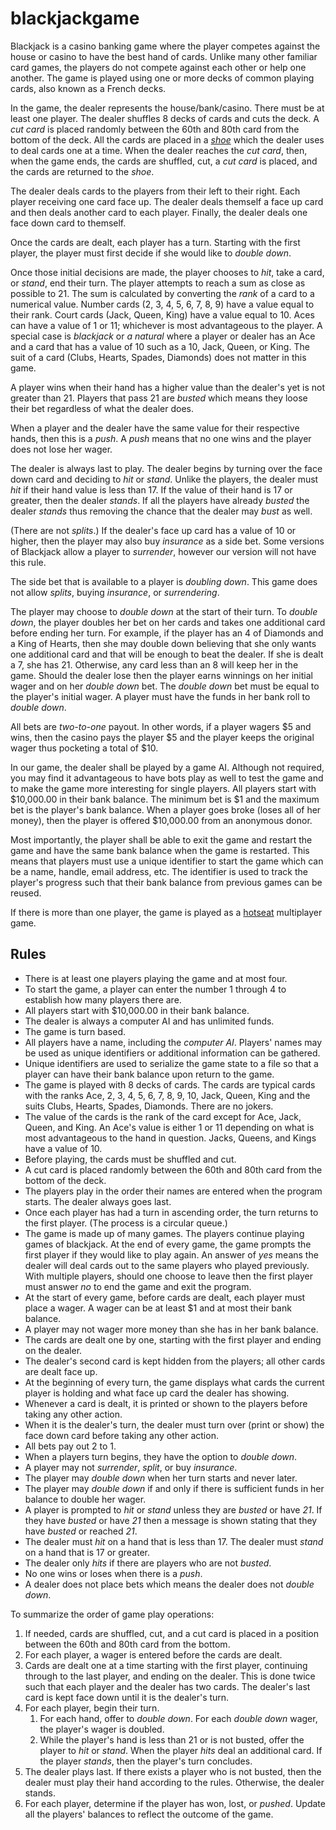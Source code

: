 # blackjackgame
Blackjack is a casino banking game where the player competes against the house or casino to have the best hand of cards. Unlike many other familiar card games, the players do not compete against each other or help one another. The game is played using one or more decks of common playing cards, also known as a French decks.

In the game, the dealer represents the house/bank/casino. There must be at least one player. The dealer shuffles 8 decks of cards and cuts the deck. A _cut card_ is placed randomly between the 60th and 80th card from the bottom of the deck. All the cards are placed in a [_shoe_](https://en.wikipedia.org/wiki/Shoe_(cards)) which the dealer uses to deal cards one at a time. When the dealer reaches the _cut card_, then, when the game ends, the cards are shuffled, cut, a _cut card_ is placed, and the cards are returned to the _shoe_.

The dealer deals cards to the players from their left to their right. Each player receiving one card face up. The dealer deals themself a face up card and then deals another card to each player. Finally, the dealer deals one face down card to themself.

Once the cards are dealt, each player has a turn. Starting with the first player, the player must first decide if she would like to _double down_. 

Once those initial decisions are made, the player chooses to _hit_, take a card, or _stand_, end their turn. The player attempts to reach a sum as close as possible to 21. The sum is calculated by converting the _rank_ of a card to a numerical value. Number cards (2, 3, 4, 5, 6, 7, 8, 9) have a value equal to their rank. Court cards (Jack, Queen, King) have a value equal to 10. Aces can have a value of 1 or 11; whichever is most advantageous to the player. A special case is _blackjack_ or _a natural_ where a player or dealer has an Ace and a card that has a value of 10 such as a 10, Jack, Queen, or King. The suit of a card (Clubs, Hearts, Spades, Diamonds) does not matter in this game.

A player wins when their hand has a higher value than the dealer's yet is not greater than 21. Players that pass 21 are _busted_ which means they loose their bet regardless of what the dealer does.

When a player and the dealer have the same value for their respective hands, then this is a _push_. A _push_ means that no one wins and the player does not lose her wager.

The dealer is always last to play. The dealer begins by turning over the face down card and deciding to _hit_ or _stand_. Unlike the players, the dealer must _hit_ if their hand value is less than 17. If the value of their hand is 17 or greater, then the dealer _stands_. If all the players have already _busted_ the dealer _stands_ thus removing the chance that the dealer may _bust_ as well.

(There are not _splits_.) If the dealer's face up card has a value of 10 or higher, then the player may also buy _insurance_ as a side bet. Some versions of Blackjack allow a player to _surrender_, however our version will not have this rule.

The side bet that is available to a player is _doubling down_. This game does not allow _splits_, buying _insurance_, or _surrendering_.

The player may choose to _double down_ at the start of their turn. To _double down_, the player doubles her bet on her cards and takes one additional card before ending her turn. For example, if the player has an 4 of Diamonds and a King of Hearts, then she may double down believing that she only wants one additional card and that will be enough to beat the dealer. If she is dealt a 7, she has 21. Otherwise, any card less than an 8 will keep her in the game. Should the dealer lose then the player earns winnings on her initial wager and on her _double down_ bet. The _double down_ bet must be equal to the player's initial wager. A player must have the funds in her bank roll to _double down_.

All bets are _two-to-one_ payout. In other words, if a player wagers $5 and wins, then the casino pays the player $5 and the player keeps the original wager thus pocketing a total of $10.

In our game, the dealer shall be played by a game AI. Although not required, you may find it advantageous to have bots play as well to test the game and to make the game more interesting for single players. All players start with $10,000.00 in their bank balance. The minimum bet is $1 and the maximum bet is the player's bank balance. When a player goes broke (loses all of her money), then the player is offered $10,000.00 from an anonymous donor.

Most importantly, the player shall be able to exit the game and restart the game and have the same bank balance when the game is restarted. This means that players must use a unique identifier to start the game which can be a name, handle, email address, etc. The identifier is used to track the player's progress such that their bank balance from previous games can be reused.


If there is more than one player, the game is played as a [hotseat](https://en.wikipedia.org/wiki/Hotseat_(multiplayer_mode)) multiplayer game.

## Rules

* There is at least one players playing the game and at most four.
* To start the game, a player can enter the number 1 through 4 to establish how many players there are.
* All players start with $10,000.00 in their bank balance.
* The dealer is always a computer AI and has unlimited funds.
* The game is turn based.
* All players have a name, including the _computer AI_. Players' names may be used as unique identifiers or additional information can be gathered.
* Unique identifiers are used to serialize the game state to a file so that a player can have their bank balance upon return to the game.
* The game is played with 8 decks of cards. The cards are typical cards with the ranks Ace, 2, 3, 4, 5, 6, 7, 8, 9, 10, Jack, Queen, King and the suits Clubs, Hearts, Spades, Diamonds. There are no jokers.
* The value of the cards is the rank of the card except for Ace, Jack, Queen, and King. An Ace's value is either 1 or 11 depending on what is most advantageous to the hand in question. Jacks, Queens, and Kings have a value of 10.
* Before playing, the cards must be shuffled and cut.
* A cut card is placed randomly between the 60th and 80th card from the bottom of the deck.
* The players play in the order their names are entered when the program starts. The dealer always goes last.
* Once each player has had a turn in ascending order, the turn returns to the first player. (The process is a circular queue.)
* The game is made up of many games. The players continue playing games of blackjack. At the end of every game, the game prompts the first player if they would like to play again. An answer of _yes_ means the dealer will deal cards out to the same players who played previously. With multiple players, should one choose to leave then the first player must answer _no_ to end the game and exit the program.
* At the start of every game, before cards are dealt, each player must place a wager. A wager can be at least $1 and at most their bank balance.
* A player may not wager more money than she has in her bank balance.
* The cards are dealt one by one, starting with the first player and ending on the dealer.
* The dealer's second card is kept hidden from the players; all other cards are dealt face up.
* At the beginning of every turn, the game displays what cards the current player is holding and what face up card the dealer has showing.
* Whenever a card is dealt, it is printed or shown to the players before taking any other action.
* When it is the dealer's turn, the dealer must turn over (print or show) the face down card before taking any other action.
* All bets pay out 2 to 1.
* When a players turn begins, they have the option to _double down_.
* A player may not _surrender_, _split_, or buy _insurance_.
* The player may _double down_ when her turn starts and never later.
* The player may _double down_ if and only if there is sufficient funds in her balance to double her wager.
* A player is prompted to _hit_ or _stand_ unless they are _busted_ or have _21_. If they have _busted_ or have _21_ then a message is shown stating that they have _busted_ or reached _21_.
* The dealer must _hit_ on a hand that is less than 17. The dealer must _stand_ on a hand that is 17 or greater.
* The dealer only _hits_ if there are players who are not _busted_.
* No one wins or loses when there is a _push_.
* A dealer does not place bets which means the dealer does not _double down_.


To summarize the order of game play operations:
1. If needed, cards are shuffled, cut, and a cut card is placed in a position between the 60th and 80th card from the bottom.
1. For each player, a wager is entered before the cards are dealt.
1. Cards are dealt one at a time starting with the first player, continuing through to the last player, and ending on the dealer. This is done twice such that each player and the dealer has two cards. The dealer's last card is kept face down until it is the dealer's turn.
1. For each player, begin their turn.
    1. For each hand, offer to _double down_. For each _double down_ wager, the player's wager is doubled.
    1. While the player's hand is less than 21 or is not busted, offer the player to _hit_ or _stand_. When the player _hits_ deal an additional card. If the player _stands_, then the player's turn concludes.
1. The dealer plays last. If there exists a player who is not busted, then the dealer must play their hand according to the rules. Otherwise, the dealer stands.
1. For each player, determine if the player has won, lost, or _pushed_. Update all the players' balances to reflect the outcome of the game.

